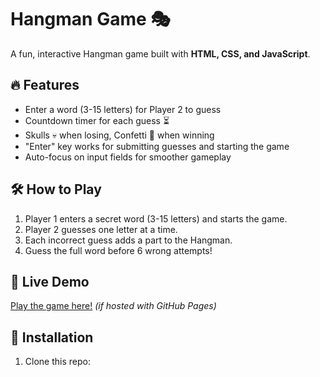 # Hangman Game 🎭

A fun, interactive Hangman game built with **HTML, CSS, and JavaScript**.

## 🔥 Features
- Enter a word (3-15 letters) for Player 2 to guess
- Countdown timer for each guess ⏳
- Skulls 💀 when losing, Confetti 🎉 when winning
- "Enter" key works for submitting guesses and starting the game
- Auto-focus on input fields for smoother gameplay

## 🛠️ How to Play
1. Player 1 enters a secret word (3-15 letters) and starts the game.
2. Player 2 guesses one letter at a time.
3. Each incorrect guess adds a part to the Hangman.
4. Guess the full word before 6 wrong attempts!

## 🚀 Live Demo
[Play the game here!](your-github-pages-link) *(if hosted with GitHub Pages)*

## 📂 Installation
1. Clone this repo:
